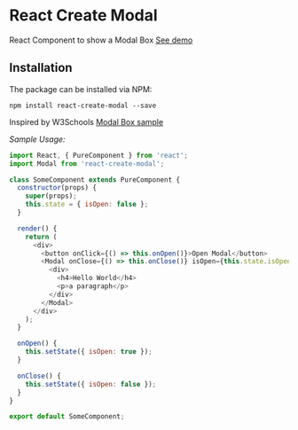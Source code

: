 React Create Modal
======================

React Component to show a Modal Box [See demo](https://pedrohidalgo.github.io/react-create-modal)

## Installation

The package can be installed via NPM:

```
npm install react-create-modal --save
```

Inspired by W3Schools [Modal Box sample](https://www.w3schools.com/howto/howto_css_modals.asp)

*Sample Usage:*

```javascript
import React, { PureComponent } from 'react';
import Modal from 'react-create-modal';

class SomeComponent extends PureComponent {
  constructor(props) {
    super(props);
    this.state = { isOpen: false };
  }

  render() {
    return (
      <div>
        <button onClick={() => this.onOpen()}>Open Modal</button>
        <Modal onClose={() => this.onClose()} isOpen={this.state.isOpen}>
          <div>
            <h4>Hello World</h4>
            <p>a paragraph</p>
          </div>
        </Modal>
      </div>
    );
  }

  onOpen() {
    this.setState({ isOpen: true });
  }

  onClose() {
    this.setState({ isOpen: false });
  }
}

export default SomeComponent;

```